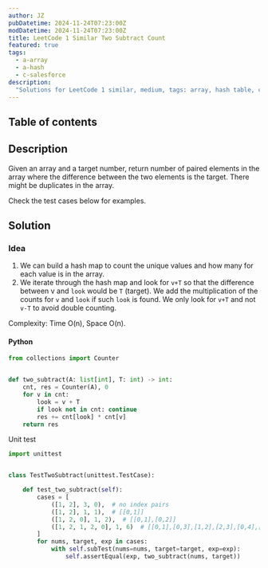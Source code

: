```yaml
---
author: JZ
pubDatetime: 2024-11-24T07:23:00Z
modDatetime: 2024-11-24T07:23:00Z
title: LeetCode 1 Similar Two Subtract Count
featured: true
tags:
  - a-array
  - a-hash
  - c-salesforce
description:
  "Solutions for LeetCode 1 similar, medium, tags: array, hash table, companies: salesforce."
---
```


## Table of contents

## Description

Given an array and a target number, return number of paired elements in the array where the difference between the two elements is the target. There might be duplicates in the array.

Check the test cases below for examples.

## Solution

### Idea

1. We can build a hash map to count the unique values and how many for each value is in the array.
2. We iterate through the hash map and look for `v+T` so that the difference between v and `look` would be `T` (target). We add the multiplication of the counts for `v` and `look` if such `look` is found. We only look for `v+T` and not `v-T` to avoid double counting.

Complexity: Time O(n), Space O(n).

#### Python

```python
from collections import Counter


def two_subtract(A: list[int], T: int) -> int:
    cnt, res = Counter(A), 0
    for v in cnt:
        look = v + T
        if look not in cnt: continue
        res += cnt[look] * cnt[v]
    return res
```

Unit test

```python
import unittest


class TestTwoSubtract(unittest.TestCase):

    def test_two_subtract(self):
        cases = [
            ([1, 2], 3, 0),  # no index pairs
            ([1, 2], 1, 1),  # [[0,1]]
            ([1, 2, 0], 1, 2),  # [[0,1],[0,2]]
            ([1, 2, 1, 2, 0], 1, 6)  # [[0,1],[0,3],[1,2],[2,3],[0,4],[2,4]]
        ]
        for nums, target, exp in cases:
            with self.subTest(nums=nums, target=target, exp=exp):
                self.assertEqual(exp, two_subtract(nums, target))
```
